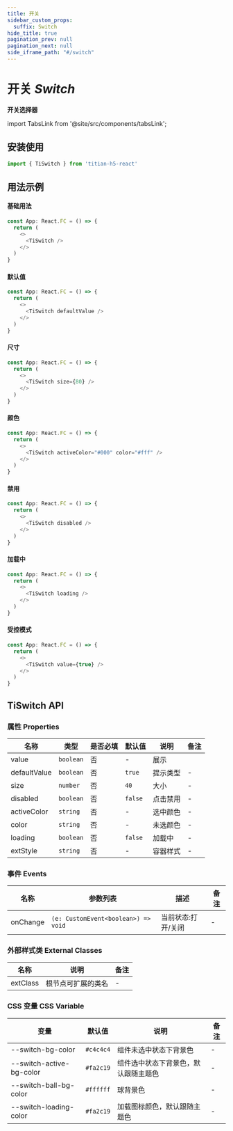 ```yaml
---
title: 开关
sidebar_custom_props:
  suffix: Switch
hide_title: true
pagination_prev: null
pagination_next: null
side_iframe_path: "#/switch"
---
```


# 开关 _Switch_
**开关选择器**

import TabsLink from '@site/src/components/tabsLink';

<TabsLink id="tiswitch-api" />

## 安装使用
```typescript showLineNumbers
import { TiSwitch } from 'titian-h5-react'
```

## 用法示例

#### 基础用法
```typescript tsx showLineNumbers
const App: React.FC = () => {
  return (
    <>
      <TiSwitch />
    </>
  )
}
```
#### 默认值
```typescript tsx showLineNumbers
const App: React.FC = () => {
  return (
    <>
      <TiSwitch defaultValue />
    </>
  )
}
```
#### 尺寸
```typescript tsx showLineNumbers
const App: React.FC = () => {
  return (
    <>
      <TiSwitch size={80} />
    </>
  )
}
```
#### 颜色
```typescript tsx showLineNumbers
const App: React.FC = () => {
  return (
    <>
      <TiSwitch activeColor="#000" color="#fff" />
    </>
  )
}
```
#### 禁用
```typescript tsx showLineNumbers
const App: React.FC = () => {
  return (
    <>
      <TiSwitch disabled />
    </>
  )
}
```
#### 加载中
```typescript tsx showLineNumbers
const App: React.FC = () => {
  return (
    <>
      <TiSwitch loading />
    </>
  )
}
```

#### 受控模式
```typescript tsx showLineNumbers
const App: React.FC = () => {
  return (
    <>
      <TiSwitch value={true} />
    </>
  )
}
```
## TiSwitch API
### 属性 **Properties**

| 名称         | 类型      | 是否必填 | 默认值 | 说明     | 备注 |
| ------------ | --------- | -------- | ------ | -------- | ---- |
| value        | `boolean` | 否       | -      | 展示     |      |
| defaultValue | `boolean` | 否       | `true`   | 提示类型 | -    |
| size         | `number`  | 否       | `40`     | 大小     | -    |
| disabled     | `boolean` | 否       | `false`  | 点击禁用 | -    |
| activeColor  | `string`  | 否       | -     | 选中颜色 | -    |
| color        | `string`  | 否       | -     | 未选颜色 | -    |
| loading      | `boolean` | 否       | `false`  | 加载中   | -    |
| extStyle     | `string`  | 否       | -     | 容器样式 | -    |

### 事件 **Events**

| 名称     | 参数列表 | 描述             | 备注 |
| -------- | -------- | ---------------- | ---- |
| onChange | `(e: CustomEvent<boolean>) => void`   | 当前状态:打开/关闭 | -    |

### 外部样式类 **External Classes**

| 名称     | 说明               | 备注 |
| -------- | ------------------ | ---- |
| extClass | 根节点可扩展的类名 | -    |

### CSS 变量 **CSS Variable**

| 变量 | 默认值 | 说明 | 备注 |
| ---- | ------ | ---- | ---- |
| --switch-bg-color        | `#c4c4c4` |  组件未选中状态下背景色 | -    |
| --switch-active-bg-color | `#fa2c19` | 组件选中状态下背景色，默认跟随主题色   | -    |
| --switch-ball-bg-color   | `#ffffff` | 球背景色               | -    |
| --switch-loading-color   | `#fa2c19` | 加载图标颜色，默认跟随主题色              | -    |


